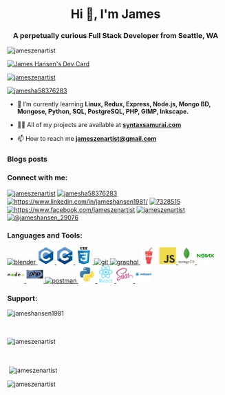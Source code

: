 <h1 align="center">Hi 👋, I'm James</h1>
<h3 align="center">A perpetually curious Full Stack Developer from Seattle, WA</h3>

<p align="left"> <img src="https://komarev.com/ghpvc/?username=jameszenartist&label=Profile%20views&color=0e75b6&style=flat" alt="jameszenartist" /> </p>

<a href="https://app.daily.dev/thestoiccoder"><img src="https://api.daily.dev/devcards/ab24f7f188594ba19baf66cf8cc8274e.png?r=ked"  width="400" alt="James Hansen's Dev Card"/></a>

<p align="left"> <a href="https://github.com/ryo-ma/github-profile-trophy"><img src="https://github-profile-trophy.vercel.app/?username=jameszenartist" alt="jameszenartist" /></a> </p>

<p align="left"> <a href="https://twitter.com/jamesha58376283" target="blank"><img src="https://img.shields.io/twitter/follow/jamesha58376283?logo=twitter&style=for-the-badge" alt="jamesha58376283" /></a> </p>

- 🌱 I’m currently learning **Linux, Redux, Express, Node.js, Mongo BD, Mongose, Python, SQL, PostgreSQL, PHP, GIMP, Inkscape.**

- 👨‍💻 All of my projects are available at [**syntaxsamurai.com**](https://syntaxsamurai.com/)

- 📫 How to reach me **jameszenartist@gmail.com**

### Blogs posts
<!-- BLOG-POST-LIST:START -->
<!-- BLOG-POST-LIST:END -->

<h3 align="left">Connect with me:</h3>
<p align="left">
<a href="https://codepen.io/jameszenartist/" target="blank"><img align="center" src="https://raw.githubusercontent.com/rahuldkjain/github-profile-readme-generator/master/src/images/icons/Social/codepen.svg" alt="jameszenartist" height="30" width="40" /></a>
<a href="https://twitter.com/jamesha58376283" target="blank"><img align="center" src="https://raw.githubusercontent.com/rahuldkjain/github-profile-readme-generator/master/src/images/icons/Social/twitter.svg" alt="jamesha58376283" height="30" width="40" /></a>
<a href="https://linkedin.com/in/https://www.linkedin.com/in/jameshansen1981/" target="blank"><img align="center" src="https://raw.githubusercontent.com/rahuldkjain/github-profile-readme-generator/master/src/images/icons/Social/linked-in-alt.svg" alt="https://www.linkedin.com/in/jameshansen1981/" height="30" width="40" /></a>
<a href="https://stackoverflow.com/users/7328515" target="blank"><img align="center" src="https://raw.githubusercontent.com/rahuldkjain/github-profile-readme-generator/master/src/images/icons/Social/stack-overflow.svg" alt="7328515" height="30" width="40" /></a>
<a href="https://fb.com/https://www.facebook.com/jameszenartist" target="blank"><img align="center" src="https://raw.githubusercontent.com/rahuldkjain/github-profile-readme-generator/master/src/images/icons/Social/facebook.svg" alt="https://www.facebook.com/jameszenartist" height="30" width="40" /></a>
<a href="https://instagram.com/jameszenartist" target="blank"><img align="center" src="https://raw.githubusercontent.com/rahuldkjain/github-profile-readme-generator/master/src/images/icons/Social/instagram.svg" alt="jameszenartist" height="30" width="40" /></a>
<a href="https://medium.com/@jameshansen_29076" target="blank"><img align="center" src="https://raw.githubusercontent.com/rahuldkjain/github-profile-readme-generator/master/src/images/icons/Social/medium.svg" alt="@jameshansen_29076" height="30" width="40" /></a>
</p>

<h3 align="left">Languages and Tools:</h3>
<p align="left">  <a href="https://www.blender.org/" target="_blank"> <img src="https://download.blender.org/branding/community/blender_community_badge_white.svg" alt="blender" width="40" height="40"/> </a> <a href="https://www.cprogramming.com/" target="_blank"> <img src="https://raw.githubusercontent.com/devicons/devicon/master/icons/c/c-original.svg" alt="c" width="40" height="40"/> </a> <a href="https://www.w3schools.com/cpp/" target="_blank"> <img src="https://raw.githubusercontent.com/devicons/devicon/master/icons/cplusplus/cplusplus-original.svg" alt="cplusplus" width="40" height="40"/> </a> <a href="https://www.w3schools.com/css/" target="_blank"> <img src="https://raw.githubusercontent.com/devicons/devicon/master/icons/css3/css3-original-wordmark.svg" alt="css3" width="40" height="40"/> </a>   <a href="https://git-scm.com/" target="_blank"> <img src="https://www.vectorlogo.zone/logos/git-scm/git-scm-icon.svg" alt="git" width="40" height="40"/> </a> <a href="https://graphql.org" target="_blank"> <img src="https://www.vectorlogo.zone/logos/graphql/graphql-icon.svg" alt="graphql" width="40" height="40"/> </a> <a href="https://gulpjs.com" target="_blank"> <img src="https://raw.githubusercontent.com/devicons/devicon/master/icons/gulp/gulp-plain.svg" alt="gulp" width="40" height="40"/></a>  <a href="https://developer.mozilla.org/en-US/docs/Web/JavaScript" target="_blank"> <img src="https://raw.githubusercontent.com/devicons/devicon/master/icons/javascript/javascript-original.svg" alt="javascript" width="40" height="40"/> </a>  <a href="https://www.mongodb.com/" target="_blank"> <img src="https://raw.githubusercontent.com/devicons/devicon/master/icons/mongodb/mongodb-original-wordmark.svg" alt="mongodb" width="40" height="40"/> </a> <a href="https://www.nginx.com" target="_blank"> <img src="https://raw.githubusercontent.com/devicons/devicon/master/icons/nginx/nginx-original.svg" alt="nginx" width="40" height="40"/> </a> <a href="https://nodejs.org" target="_blank"> <img src="https://raw.githubusercontent.com/devicons/devicon/master/icons/nodejs/nodejs-original-wordmark.svg" alt="nodejs" width="40" height="40"/> </a> <a href="https://www.php.net" target="_blank"> <img src="https://raw.githubusercontent.com/devicons/devicon/master/icons/php/php-original.svg" alt="php" width="40" height="40"/> </a> <a href="https://postman.com" target="_blank"> <img src="https://www.vectorlogo.zone/logos/getpostman/getpostman-icon.svg" alt="postman" width="40" height="40"/> </a> <a href="https://www.python.org" target="_blank"> <img src="https://raw.githubusercontent.com/devicons/devicon/master/icons/python/python-original.svg" alt="python" width="40" height="40"/> </a> <a href="https://reactjs.org/" target="_blank"> <img src="https://raw.githubusercontent.com/devicons/devicon/master/icons/react/react-original-wordmark.svg" alt="react" width="40" height="40"/> </a> <a href="https://sass-lang.com" target="_blank"> <img src="https://raw.githubusercontent.com/devicons/devicon/master/icons/sass/sass-original.svg" alt="sass" width="40" height="40"/> </a> <a href="https://webpack.js.org" target="_blank"> <img src="https://raw.githubusercontent.com/devicons/devicon/d00d0969292a6569d45b06d3f350f463a0107b0d/icons/webpack/webpack-original-wordmark.svg" alt="webpack" width="40" height="40"/> </a> </p>

<h3 align="left">Support:</h3>
<p><a href="https://www.buymeacoffee.com/jameshansen1981"> <img align="left" src="https://cdn.buymeacoffee.com/buttons/v2/default-yellow.png" height="50" width="210" alt="jameshansen1981" /></a></p><br><br><br>

<p>
<img align="left" src="https://github-readme-stats.vercel.app/api/top-langs?username=jameszenartist&show_icons=true&locale=en&layout=compact" alt="jameszenartist" /></p><br><br><br>

<p>&nbsp;<img align="center" src="https://github-readme-stats.vercel.app/api?username=jameszenartist&show_icons=true&locale=en" alt="jameszenartist" /></p>

<p><img align="center" src="https://github-readme-streak-stats.herokuapp.com/?user=jameszenartist&" alt="jameszenartist" /></p>
